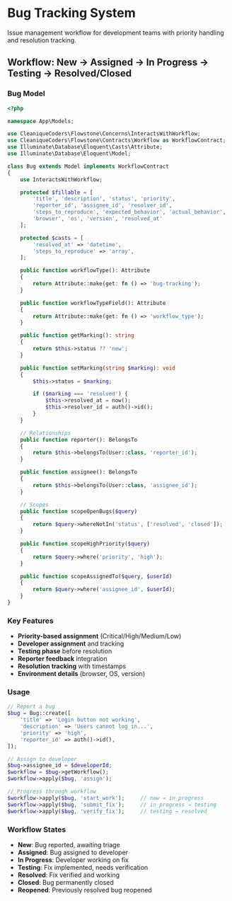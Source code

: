 # Bug Tracking System

Issue management workflow for development teams with priority handling and resolution tracking.

## Workflow: New → Assigned → In Progress → Testing → Resolved/Closed

### Bug Model

```php
<?php

namespace App\Models;

use CleaniqueCoders\Flowstone\Concerns\InteractsWithWorkflow;
use CleaniqueCoders\Flowstone\Contracts\Workflow as WorkflowContract;
use Illuminate\Database\Eloquent\Casts\Attribute;
use Illuminate\Database\Eloquent\Model;

class Bug extends Model implements WorkflowContract
{
    use InteractsWithWorkflow;

    protected $fillable = [
        'title', 'description', 'status', 'priority',
        'reporter_id', 'assignee_id', 'resolver_id',
        'steps_to_reproduce', 'expected_behavior', 'actual_behavior',
        'browser', 'os', 'version', 'resolved_at'
    ];

    protected $casts = [
        'resolved_at' => 'datetime',
        'steps_to_reproduce' => 'array',
    ];

    public function workflowType(): Attribute
    {
        return Attribute::make(get: fn () => 'bug-tracking');
    }

    public function workflowTypeField(): Attribute
    {
        return Attribute::make(get: fn () => 'workflow_type');
    }

    public function getMarking(): string
    {
        return $this->status ?? 'new';
    }

    public function setMarking(string $marking): void
    {
        $this->status = $marking;

        if ($marking === 'resolved') {
            $this->resolved_at = now();
            $this->resolver_id = auth()->id();
        }
    }

    // Relationships
    public function reporter(): BelongsTo
    {
        return $this->belongsTo(User::class, 'reporter_id');
    }

    public function assignee(): BelongsTo
    {
        return $this->belongsTo(User::class, 'assignee_id');
    }

    // Scopes
    public function scopeOpenBugs($query)
    {
        return $query->whereNotIn('status', ['resolved', 'closed']);
    }

    public function scopeHighPriority($query)
    {
        return $query->where('priority', 'high');
    }

    public function scopeAssignedTo($query, $userId)
    {
        return $query->where('assignee_id', $userId);
    }
}
```

### Key Features

- **Priority-based assignment** (Critical/High/Medium/Low)
- **Developer assignment** and tracking
- **Testing phase** before resolution
- **Reporter feedback** integration
- **Resolution tracking** with timestamps
- **Environment details** (browser, OS, version)

### Usage

```php
// Report a bug
$bug = Bug::create([
    'title' => 'Login button not working',
    'description' => 'Users cannot log in...',
    'priority' => 'high',
    'reporter_id' => auth()->id(),
]);

// Assign to developer
$bug->assignee_id = $developerId;
$workflow = $bug->getWorkflow();
$workflow->apply($bug, 'assign');

// Progress through workflow
$workflow->apply($bug, 'start_work');     // new → in_progress
$workflow->apply($bug, 'submit_fix');     // in_progress → testing
$workflow->apply($bug, 'verify_fix');     // testing → resolved
```

### Workflow States

- **New**: Bug reported, awaiting triage
- **Assigned**: Bug assigned to developer
- **In Progress**: Developer working on fix
- **Testing**: Fix implemented, needs verification
- **Resolved**: Fix verified and working
- **Closed**: Bug permanently closed
- **Reopened**: Previously resolved bug reopened
